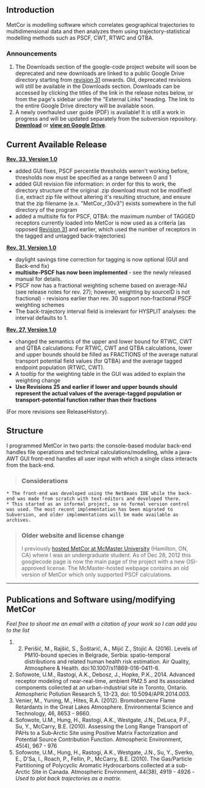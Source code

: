 ## Introduction ##
MetCor is modelling software which correlates geographical trajectories to multidimensional data and then analyzes them using trajectory-statistical modelling methods such as PSCF, CWT, RTWC and QTBA.

### Announcements ###
  1. The Downloads section of the google-code project website will soon be deprecated and new downloads are linked to a public Google Drive directory starting from [revision 31](https://code.google.com/p/metcor/source/detail?r=31) onwards. Old, deprecated revisions will still be available in the Downloads section. Downloads can be accessed by clicking the titles of the link in the release notes below, or from the page's sidebar under the "External Links" heading. The link to the entire Google Drive directory will be available soon.
  1. A newly overhauled user guide (PDF) is available! It is still a work in progress and will be updated separately from the subversion repository. **[Download](https://docs.google.com/uc?export=download&id=0Bx4y1oB8xOUvcWdfVXZzNUNIczg)** or **[view on Google Drive](https://docs.google.com/file/d/0Bx4y1oB8xOUvcWdfVXZzNUNIczg/edit?usp=sharing)**.

## Current Available Release ##
**[Rev. 33, Version 1.0](https://docs.google.com/uc?export=download&id=0Bx4y1oB8xOUvWkRBVG5hamNlamM)**
  * added GUI fixes, PSCF percentile thresholds weren't working before, thresholds now must be specified as a range between 0 and 1
  * added GUI revision file information: in order for this to work, the directory structure of the original .zip download must not be modified! (i.e, extract zip file without altering it's resulting structure, and ensure that the zip filename (e.x. "MetCor\_r30v3") exists somewhere in the full directory of the program
  * added a multisite fix for PSCF, QTBA: the maximum number of TAGGED receptors currently loaded into MetCor is now used as a criteria (as opposed [Revision 31](https://code.google.com/p/metcor/source/detail?r=31) and earlier, which used the number of receptors in the tagged and untagged back-trajectories)

**[Rev. 31, Version 1.0](https://docs.google.com/uc?export=download&id=0Bx4y1oB8xOUvWW9odlNGeVpmSEE)**
  * daylight savings time correction for tagging is now optional (GUI and Back-end fix)
  * **multisite-PSCF has now been implemented** - see the newly released manual for details.
  * PSCF now has a fractional weighting scheme based on average-NIJ (see release notes for rev. 27); however, weighting by sourceID is not fractional) - revisions earlier than rev. 30 support non-fractional PSCF weighting schemes
  * The back-trajectory interval field is irrelevant for HYSPLIT analyses: the interval defaults to 1.

**[Rev. 27, Version 1.0](http://code.google.com/p/metcor/downloads/detail?name=MetCor_v1r27.zip)**

  * changed the semantics of the upper and lower bound for RTWC, CWT and QTBA calculations:
For RTWC, CWT and QTBA calculations, lower and upper bounds should be filled as FRACTIONS of the average natural transport potential field values (for QTBA) and the average tagged endpoint population (RTWC, CWT).
  * A tooltip for the weighting table in the GUI was added to explain the weighting change
  * **Use Revisions 25 and earlier if lower and upper bounds should represent the actual values of the average-tagged population or transport-potential function rather than their fractions**

(For more revisions see ReleaseHistory).

## Structure ##
I programmed MetCor in two parts: the console-based modular back-end handles file operations and technical calculations/modelling, while a java-AWT GUI front-end handles all user input with which a single class interacts from the back-end.

> ### Considerations ###
    * The front-end was developed using the NetBeans IDE while the back-end was made from scratch with text-editors and developed there.
    * This started as an informal project, so no formal version control was used. The most recent implementation has been migrated to Subversion, and older implementations will be made available as archives.

> ### Older website and license change ###
> I previously [hosted MetCor at McMaster University](http://www.chemistry.mcmaster.ca/faculty/mccarry/MetCor.html) (Hamilton, ON, CA) where I was an undergraduate student. As of Dec 28, 2012 this googlecode page is now the main page of the project with a new OSI-approved license. The McMaster-hosted webpage contains an old version of MetCor which only supported PSCF calculations.


---


## Publications and Software using/modifying MetCor ##
_Feel free to shoot me an email with a citation of your work so I can add you to the list_
  1. 2. Perišić, M., Rajšić, S., Šoštarić, A., Mijić Z., Stojić A. (2016). Levels of PM10-bound species in Belgrade, Serbia: spatio-temporal distributions and related human health risk estimation. Air Quality, Atmosphere & Health. doi:10.1007/s11869-016-0411-6.
  1. Sofowote, U.M., Rastogi, A.K., Debosz, J., Hopke, P.K., 2014. Advanced receptor modeling of near-real-time, ambient PM2.5 and Its associated components collected at an urban-industrial site in Toronto, Ontario. Atmospheric Pollution Research 5, 13-23, doi: 10.5094/APR.2014.003.
  1. Venier, M., Yuning, M., Hites, R.A. (2012). Bromobenzene Flame Retardants in the Great Lakes Atmosphere. Environmental Science and Technology, 46, 8653 - 8660.
  1. Sofowote, U.M., Hung, H., Rastogi, A.K., Westgate, J.N., DeLuca, P.F., Su, Y., McCarry, B.E. (2010). Assessing the Long Range Transport of PAHs to a Sub‐Arctic Site using Positive Matrix Factorization and Potential Source Contribution Function. Atmospheric Environment, 45(4), 967 - 976
  1. Sofowote, U.M., Hung, H., Rastogi, A.K., Westgate, J.N., Su, Y., Sverko, E., D'Sa, I., Roach, P., Fellin, P., McCarry, B.E. (2010). The Gas/Particle Partitioning of Polycyclic Aromatic Hydrocarbons collected at a sub-Arctic Site in Canada. Atmospheric Environment, 44(38), 4919 - 4926 - _Used to plot back trajectories as a matrix._


